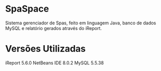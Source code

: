 # SpaSpace
Sistema gerenciador de Spas, feito em linguagem Java, banco de dados MySQL e relatório gerados através do iReport.

# Versões Utilizadas
iReport 5.6.0
NetBeans IDE 8.0.2
MySQL 5.5.38
